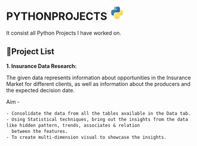 # PYTHONPROJECTS </a> <a href="https://www.python.org" target="_blank" rel="noreferrer"> <img src="https://raw.githubusercontent.com/devicons/devicon/master/icons/python/python-original.svg" alt="python" width="40" height="40"/> </a>
It consist all Python Projects I have worked on.

## 📂Project List

**1. Insurance Data Research:**

   The given data represents information about opportunities in the Insurance Market for different clients, 
   as well as information about the producers and the expected decision date. 
   
   Aim -
   
    - Consolidate the data from all the tables available in the Data tab.
    - Using Statistical techniques, bring out the insights from the data like hidden pattern, trends, associates & relation 
      between the features.
    - To create multi-dimension visual to showcase the insights.
